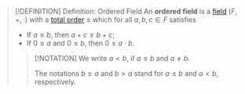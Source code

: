 >[!DEFINITION] Definition: Ordered Field
>An **ordered field** is a [field](Field.md) $(F,+,\cdot)$ with a [total order](../../Set%20Theory/Ordering/Total%20Order.md) $\le$ which for all $a,b,c \in F$ satisfies
>- If $a \le b$, then $a + c \le b + c$;
>- If $0 \le a$ and $0 \le b$, then $0 \le a\cdot b$.
>
>>[!NOTATION]
>>We write $a \lt b$, if $a \le b$ and $a\ne b$.
>>
>>The notations $b \ge a$ and $b \gt a$ stand for $a \le b$ and $a \lt b$, respectively. 